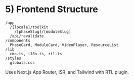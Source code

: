 # 5) Frontend Structure

    /app
      /[locale]/toolkit
        /[phaseSlug]/[moduleSlug]
      /api/revalidate
    /components
      PhaseCard, ModuleCard, VideoPlayer, ResourceList
    /lib
      cms.ts, i18n.ts, rtl.ts
    /styles
      globals.css

Uses Next.js App Router, ISR, and Tailwind with RTL plugin.
